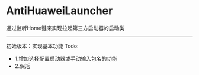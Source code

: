 # AntiHuaweiLauncher
通过监听Home键来实现拉起第三方启动器的启动类

---
初始版本：实现基本功能
Todo:
- 1.增加选择配置启动器或手动输入包名的功能
- 2.保活
